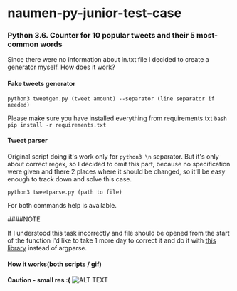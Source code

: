 # naumen-py-junior-test-case
### Python 3.6. Counter for 10 popular tweets and their 5 most-common words

Since there were no information about in.txt file I decided to create a generator myself. How does it work?

#### Fake tweets generator

```python3 tweetgen.py (tweet amount) --separator (line separator if needed)```

Please make sure you have installed everything from requirements.txt ```bash pip install -r requirements.txt```

#### Tweet parser

Original script doing it's work only for ```python3 \n``` separator. But it's only about correct regex, so I decided to omit this part, because no specification were given and there 2 places where it should be changed, so it'll be easy enough to track down and solve this case.

```python3 tweetparse.py (path to file)```

For both commands help is available.

####NOTE

If I understood this task incorrectly and file should be opened from the start of the function I'd like to take 1 more day to correct it and do it with [this library](https://click.palletsprojects.com/en/7.x/) instead of argparse.

#### How it works(both scripts / gif)
**Caution - small res :(**
![ALT TEXT](https://media.giphy.com/media/9A58TG4bpyupJXI0Wq/giphy.gif)